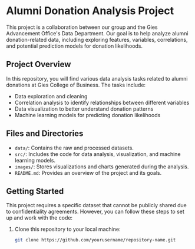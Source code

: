 # Alumni Donation Analysis Project

This project is a collaboration between our group and the Gies Advancement Office's Data Department. Our goal is to help analyze alumni donation-related data, including exploring features, variables, correlations, and potential prediction models for donation likelihoods.

## Project Overview

In this repository, you will find various data analysis tasks related to alumni donations at Gies College of Business. The tasks include:

- Data exploration and cleaning
- Correlation analysis to identify relationships between different variables
- Data visualization to better understand donation patterns
- Machine learning models for predicting donation likelihoods

## Files and Directories

- `data/`: Contains the raw and processed datasets.
- `src/`: Includes the code for data analysis, visualization, and machine learning models.
- `images/`: Stores visualizations and charts generated during the analysis.
- `README.md`: Provides an overview of the project and its goals.

## Getting Started

This project requires a specific dataset that cannot be publicly shared due to confidentiality agreements. However, you can follow these steps to set up and work with the code:

1. Clone this repository to your local machine:
   
   ```bash
   git clone https://github.com/yourusername/repository-name.git

